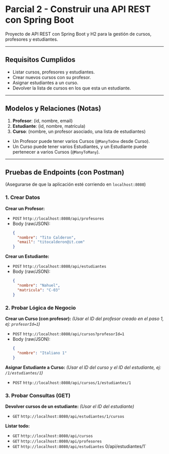 # Parcial 2 - Construir una API REST con Spring Boot

Proyecto de API REST con Spring Boot y H2 para la gestión de cursos, profesores y estudiantes.

---

## Requisitos Cumplidos

* Listar cursos, profesores y estudiantes.
* Crear nuevos cursos con su profesor.
* Asignar estudiantes a un curso.
* Devolver la lista de cursos en los que esta un estudiante.

---

## Modelos y Relaciones (Notas)

1.  **Profesor**: (id, nombre, email)
2.  **Estudiante**: (id, nombre, matrícula)
3.  **Curso**: (nombre, un profesor asociado, una lista de estudiantes)

* Un Profesor puede tener varios Cursos (`@ManyToOne` desde Curso).
* Un Curso puede tener varios Estudiantes, y un Estudiante puede pertenecer a varios Cursos (`@ManyToMany`).

---

## Pruebas de Endpoints (con Postman)

(Asegurarse de que la aplicación esté corriendo en `localhost:8080`)

### 1. Crear Datos

**Crear un Profesor:**
* `POST` `http://localhost:8080/api/profesores`
* Body (raw/JSON):
    ```json
    {
      "nombre": "Tito Calderon",
      "email": "titocalderon@it.com"
    }
    ```

**Crear un Estudiante:**
* `POST` `http://localhost:8080/api/estudiantes`
* Body (raw/JSON):
    ```json
    {
      "nombre": "Nahuel",
      "matricula": "C-03"
    }
    ```

### 2. Probar Lógica de Negocio

**Crear un Curso (con profesor):**
*(Usar el ID del profesor creado en el paso 1, ej: `profesorId=1`)*
* `POST` `http://localhost:8080/api/cursos?profesorId=1`
* Body (raw/JSON):
    ```json
    {
      "nombre": "Italiano 1"
    }
    ```

**Asignar Estudiante a Curso:**
*(Usar el ID del curso y el ID del estudiante, ej: `/1/estudiantes/1`)*
* `POST` `http://localhost:8080/api/cursos/1/estudiantes/1`

### 3. Probar Consultas (GET)

**Devolver cursos de un estudiante:**
*(Usar el ID del estudiante)*
* `GET` `http://localhost:8080/api/estudiantes/1/cursos`

**Listar todo:**
* `GET` `http://localhost:8080/api/cursos`
* `GET` `http://localhost:8080/api/profesores`
* `GET` `http://localhost:8080/api/estudiantes`
0/api/estudiantes/1`
